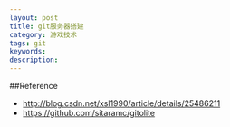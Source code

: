 ```yaml
---
layout: post
title: git服务器搭建
category: 游戏技术
tags: git
keywords: 
description: 
---
```



##Reference

* <http://blog.csdn.net/xsl1990/article/details/25486211>
* <https://github.com/sitaramc/gitolite>